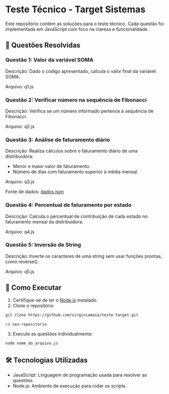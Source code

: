 # Teste Técnico - Target Sistemas
Este repositório contém as soluções para o teste técnico. Cada questão foi implementada em JavaScript com foco na clareza e funcionalidade.

## 📝 Questões Resolvidas
### Questão 1: Valor da variável SOMA
Descrição:
Dado o código apresentado, calcula o valor final da variável SOMA.

Arquivo: q1.js

### Questão 2: Verificar número na sequência de Fibonacci
Descrição:
Verifica se um número informado pertence à sequência de Fibonacci.

Arquivo:
q2.js

### Questão 3: Análise de faturamento diário
Descrição:
Realiza cálculos sobre o faturamento diário de uma distribuidora:
- Menor e maior valor de faturamento.
- Número de dias com faturamento superior à média mensal.

Arquivo: q3.js

Fonte de dados: [dados.json](https://drive.google.com/file/d/1qXvCPjEL4jerElN-hnScoKkEVmSQ8A2L/view)

### Questão 4: Percentual de faturamento por estado
Descrição:
Calcula o percentual de contribuição de cada estado no faturamento mensal da distribuidora.

Arquivo:
q4.js

### Questão 5: Inversão de String
Descrição:
Inverte os caracteres de uma string sem usar funções prontas, como reverse().

Arquivo:
q5.js

## 🚀 Como Executar
1. Certifique-se de ter o [Node.js](https://nodejs.org/pt) instalado.
2. Clone o repositório:
```sh
git clone https://github.com/virginiamaia/teste-target.git
```
```sh
cd seu-repositorio
```

3. Execute as questões individualmente:
```sh
node nome_do_arquivo.js
```

## 🛠️ Tecnologias Utilizadas
- JavaScript: Linguagem de programação usada para resolver as questões.
- Node.js: Ambiente de execução para rodar os scripts.
